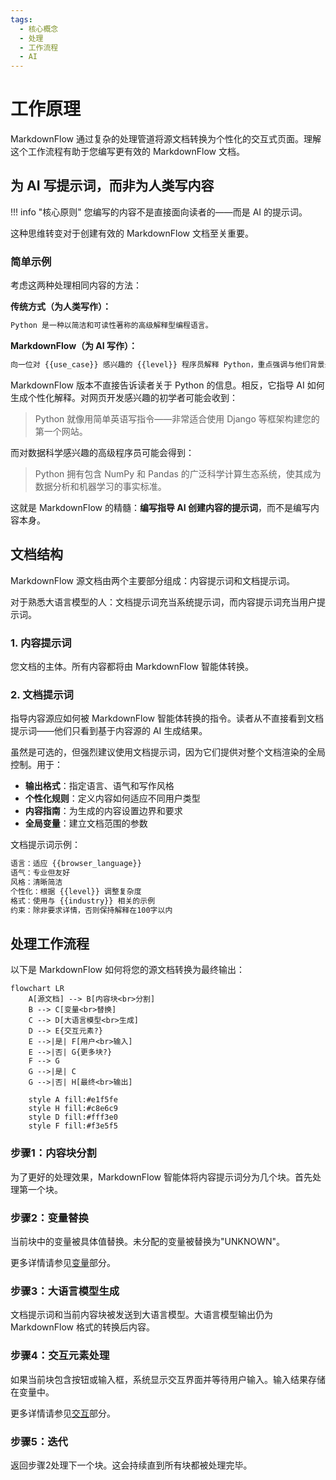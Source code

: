 ```yaml
---
tags:
  - 核心概念
  - 处理
  - 工作流程
  - AI
---
```


# 工作原理

MarkdownFlow 通过复杂的处理管道将源文档转换为个性化的交互式页面。理解这个工作流程有助于您编写更有效的 MarkdownFlow 文档。

## 为 AI 写提示词，而非为人类写内容

!!! info "核心原则"
    您编写的内容不是直接面向读者的——而是 AI 的提示词。

这种思维转变对于创建有效的 MarkdownFlow 文档至关重要。

### 简单示例

考虑这两种处理相同内容的方法：

**传统方式（为人类写作）：**

```markdown
Python 是一种以简洁和可读性著称的高级解释型编程语言。
```

**MarkdownFlow（为 AI 写作）：**

```markdown
向一位对 {{use_case}} 感兴趣的 {{level}} 程序员解释 Python，重点强调与他们背景最相关的方面。
```

MarkdownFlow 版本不直接告诉读者关于 Python 的信息。相反，它指导 AI 如何生成个性化解释。对网页开发感兴趣的初学者可能会收到：

> Python 就像用简单英语写指令——非常适合使用 Django 等框架构建您的第一个网站。

而对数据科学感兴趣的高级程序员可能会得到：

> Python 拥有包含 NumPy 和 Pandas 的广泛科学计算生态系统，使其成为数据分析和机器学习的事实标准。

这就是 MarkdownFlow 的精髓：**编写指导 AI 创建内容的提示词**，而不是编写内容本身。

## 文档结构

MarkdownFlow 源文档由两个主要部分组成：内容提示词和文档提示词。

对于熟悉大语言模型的人：文档提示词充当系统提示词，而内容提示词充当用户提示词。

### 1. 内容提示词

您文档的主体。所有内容都将由 MarkdownFlow 智能体转换。

### 2. 文档提示词

指导内容源应如何被 MarkdownFlow 智能体转换的指令。读者从不直接看到文档提示词——他们只看到基于内容源的 AI 生成结果。

虽然是可选的，但强烈建议使用文档提示词，因为它们提供对整个文档渲染的全局控制。用于：

- **输出格式**：指定语言、语气和写作风格
- **个性化规则**：定义内容如何适应不同用户类型
- **内容指南**：为生成的内容设置边界和要求
- **全局变量**：建立文档范围的参数

文档提示词示例：

```markdown
语言：适应 {{browser_language}}
语气：专业但友好
风格：清晰简洁
个性化：根据 {{level}} 调整复杂度
格式：使用与 {{industry}} 相关的示例
约束：除非要求详情，否则保持解释在100字以内
```

## 处理工作流程

以下是 MarkdownFlow 如何将您的源文档转换为最终输出：

```mermaid
flowchart LR
    A[源文档] --> B[内容块<br>分割]
    B --> C[变量<br>替换]
    C --> D[大语言模型<br>生成]
    D --> E{交互元素?}
    E -->|是| F[用户<br>输入]
    E -->|否| G{更多块?}
    F --> G
    G -->|是| C
    G -->|否| H[最终<br>输出]

    style A fill:#e1f5fe
    style H fill:#c8e6c9
    style D fill:#fff3e0
    style F fill:#f3e5f5
```

### 步骤1：内容块分割

为了更好的处理效果，MarkdownFlow 智能体将内容提示词分为几个块。首先处理第一个块。

### 步骤2：变量替换

当前块中的变量被具体值替换。未分配的变量被替换为"UNKNOWN"。

更多详情请参见[变量](variables.md)部分。

### 步骤3：大语言模型生成

文档提示词和当前内容块被发送到大语言模型。大语言模型输出仍为 MarkdownFlow 格式的转换后内容。

### 步骤4：交互元素处理

如果当前块包含按钮或输入框，系统显示交互界面并等待用户输入。输入结果存储在变量中。

更多详情请参见[交互](interaction.md)部分。

### 步骤5：迭代

返回步骤2处理下一个块。这会持续直到所有块都被处理完毕。

